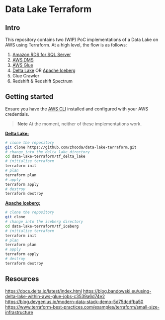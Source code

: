 # Data Lake Terraform

## Intro

This repository contains two (WIP) PoC implementations of a Data Lake on AWS using Terraform. At a high level, the flow is as follows:

1. [Amazon RDS for SQL Server](https://aws.amazon.com/rds/sqlserver/)
2. [AWS DMS](https://aws.amazon.com/dms/)
3. [AWS Glue](https://aws.amazon.com/glue/)
4. [Delta Lake](https://delta.io) OR [Apache Iceberg](https://iceberg.apache.org)
5. Glue Crawler
6. Redshift & Redshift Spectrum

## Getting started

Ensure you have the [AWS CLI](https://docs.aws.amazon.com/cli/latest/userguide/getting-started-install.html) installed and configured with your AWS credentials.

> **Note** 
> At the moment, neither of these implementations work.

**[Delta Lake:](./tf_delta_lake/)**

```bash
# clone the repository
git clone https://github.com/zhooda/data-lake-terraform.git
# change into the delta lake directory
cd data-lake-terraform/tf_delta_lake
# initialize terraform
terraform init
# plan
terraform plan
# apply
terraform apply
# destroy 
terraform destroy
```

**[Apache Iceberg:](./tf_iceberg/)**

```bash
# clone the repository
git clone   
# change into the iceberg directory
cd data-lake-terraform/tf_iceberg
# initialize terraform
terraform init
# plan
terraform plan
# apply
terraform apply
# destroy
terraform destroy
```

## Resources

https://docs.delta.io/latest/index.html 
https://blog.bandowski.eu/using-delta-lake-within-aws-glue-jobs-c3539a6d74e2
https://blog.devgenius.io/modern-data-stack-demo-5d75dcdfba50
https://www.terraform-best-practices.com/examples/terraform/small-size-infrastructure